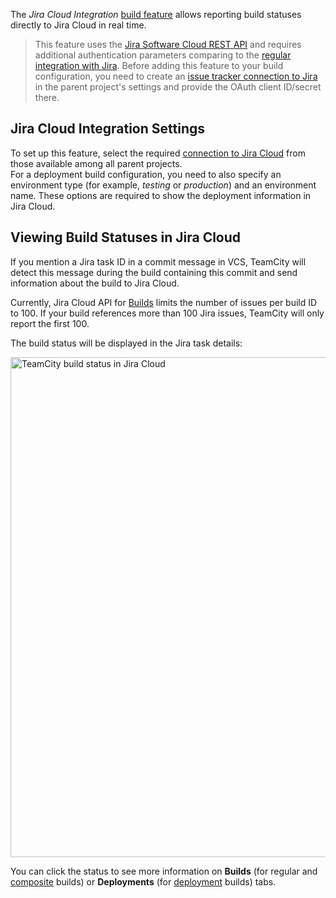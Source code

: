 [//]: # (title: Jira Cloud Integration)
[//]: # (auxiliary-id: Jira Cloud Integration)

The _Jira Cloud Integration_ [build feature](adding-build-features.md) allows reporting build statuses directly to Jira Cloud in real time.

> This feature uses the [Jira Software Cloud REST API](https://developer.atlassian.com/cloud/jira/software/rest/) and requires additional authentication parameters comparing to the [regular integration with Jira](integrating-teamcity-with-issue-tracker.md#Dedicated+Support+for+Issue+Trackers). Before adding this feature to your build configuration, you need to create an [issue tracker connection to Jira](jira.md) in the parent project's settings and provide the OAuth client ID/secret there. 

## Jira Cloud Integration Settings

To set up this feature, select the required [connection to Jira Cloud](jira.md) from those available among all parent projects.   
For a deployment build configuration, you need to also specify an environment type (for example, _testing_ or _production_) and an environment name. These options are required to show the deployment information in Jira Cloud.

## Viewing Build Statuses in Jira Cloud

If you mention a Jira task ID in a commit message in VCS, TeamCity will detect this message during the build containing this commit and send information about the build to Jira Cloud.

<note>

Currently, Jira Cloud API for [Builds](https://developer.atlassian.com/cloud/jira/software/rest/#api-group-Builds) limits the number of issues per build ID to 100. If your build references more than 100 Jira issues, TeamCity will only report the first 100.

</note>

The build status will be displayed in the Jira task details:

<img src="jira-cloud-integration.png" alt="TeamCity build status in Jira Cloud" width="800"/>

You can click the status to see more information on __Builds__ (for regular and [composite](composite-build-configuration.md) builds) or __Deployments__ (for [deployment](deployment-build-configuration.md) builds) tabs.
